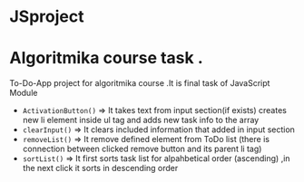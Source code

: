 # JSproject


# Algoritmika course task     .
To-Do-App project for algoritmika course .It is final task of JavaScript Module

- ```ActivationButton()``` => It takes text from input section(if exists) creates new li element inside ul tag and adds new task info to the array
- ```clearInput()``` => It clears included information that added in input section
- ```removeList()``` => It remove defined element from ToDo list (there is connection between clicked remove button and its parent li tag)
- ```sortList()``` => It first sorts  task list for alpahbetical order (ascending) ,in the next click it sorts in descending order
